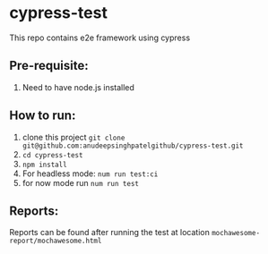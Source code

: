 # cypress-test

This repo contains e2e framework using cypress

## Pre-requisite:

1. Need to have node.js installed

## How to run:

1. clone this project `git clone git@github.com:anudeepsinghpatelgithub/cypress-test.git`
2. `cd cypress-test`
3. `npm install`
4. For headless mode: `num run test:ci`
5. for now mode run `num run test`

## Reports:

Reports can be found after running the test at location
`mochawesome-report/mochawesome.html`
